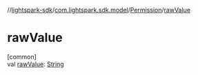 //[lightspark-sdk](../../../index.md)/[com.lightspark.sdk.model](../index.md)/[Permission](index.md)/[rawValue](raw-value.md)

# rawValue

[common]\
val [rawValue](raw-value.md): [String](https://kotlinlang.org/api/latest/jvm/stdlib/kotlin/-string/index.html)
